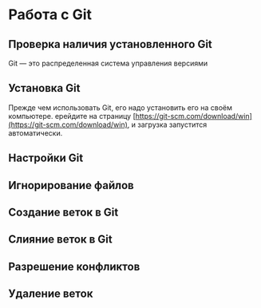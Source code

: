 # Работа с Git

## Проверка наличия установленного Git

Git — это распределенная система управления версиями

## Установка Git

Прежде чем использовать Git, его надо установить его на своём компьютере.
ерейдите на страницу [https://git-scm.com/download/win](https://git-scm.com/download/win), и загрузка запустится автоматически.

## Настройки Git

## Игнорирование файлов

## Создание веток в Git

## Слияние веток в Git

## Разрешение конфликтов

## Удаление веток